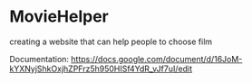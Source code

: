 # MovieHelper
creating a website that can help people to choose film  

Documentation: https://docs.google.com/document/d/16JoM-kYXNyjShkOxjhZPFrz5h950HISf4YdR_vJf7uI/edit
